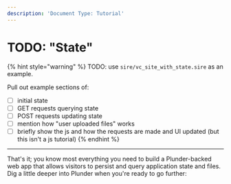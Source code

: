 ```yaml
---
description: 'Document Type: Tutorial'
---
```

# TODO: "State"

{% hint style="warning" %}
TODO: use `sire/vc_site_with_state.sire` as an example.

Pull out example sections of:
- [ ] initial state
- [ ] GET requests querying state
- [ ] POST requests updating state
- [ ] mention how "user uploaded files" works
- [ ] briefly show the js and how the requests are made and UI updated (but this
    isn't a js tutorial)
{% endhint %}

---

That's it; you know most everything you need to build a Plunder-backed web app that allows visitors to persist and query application state and files. Dig a little deeper into Plunder when you're ready to go further:
